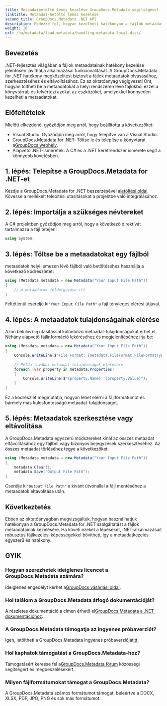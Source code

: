 ```yaml
---
title: Metaadatbetöltő lemez kezelése GroupDocs.Metadata segítségével .NET-ben
linktitle: Metaadat-betöltő lemez kezelése
second_title: GroupDocs.Metadata .NET API
description: Fedezze fel, hogyan kezelheti hatékonyan a fájlok metaadatait .NET-alkalmazásaiban a GroupDocs.Metadata segítségével. Ez az átfogó útmutató végigvezeti a telepítési folyamaton, a metaadat-tulajdonságok elérésével.
weight: 10
url: /hu/metadata/load-metadata/handling-metadata-local-disk/
---
```

## Bevezetés

.NET-fejlesztés világában a fájlok metaadatainak hatékony kezelése jelentősen javíthatja alkalmazásai funkcionalitását. A GroupDocs.Metadata for .NET hatékony megközelítést biztosít a fájlok metaadatok olvasásához, szerkesztéséhez és eltávolításához. Ez az oktatóanyag végigvezeti Önt, hogyan töltheti be a metaadatokat a helyi rendszeren lévő fájlokból ezzel a könyvtárral, és felvértezi azokat az eszközöket, amelyekkel könnyedén kezelheti a metaadatokat.

## Előfeltételek

Mielőtt elkezdené, győződjön meg arról, hogy beállította a következőket:

- Visual Studio: Győződjön meg arról, hogy telepítve van a Visual Studio.
-  GroupDocs.Metadata for .NET: Töltse le és telepítse a könyvtárat a[GroupDocs webhely](https://releases.groupdocs.com/metadata/net/).
- Alapvető .NET-ismeretek: A C# és a .NET keretrendszer ismerete segít a könnyebb követésben.

## 1. lépés: Telepítse a GroupDocs.Metadata for .NET-et

 Kezdje a GroupDocs.Metadata for .NET beszerzésével a[letöltési oldal](https://releases.groupdocs.com/metadata/net/). Kövesse a mellékelt telepítési utasításokat a projektbe való integrálásához.

## 2. lépés: Importálja a szükséges névtereket

A C# projektben győződjön meg arról, hogy a következő direktívát tartalmazza a fájl tetején:

```csharp
using System;
```

## 3. lépés: Töltse be a metaadatokat egy fájlból

metaadatok helyi lemezen lévő fájlból való betöltéséhez használja a következő kódrészletet:

```csharp
using (Metadata metadata = new Metadata("Your Input File Path"))
{
    // A metaadatok feldolgozása itt
}
```

 Feltétlenül cserélje ki`"Your Input File Path"` a fájl tényleges elérési útjával.

## 4. lépés: A metaadatok tulajdonságainak elérése

 Azon belül`using` utasítással különböző metaadat-tulajdonságokat érhet el. Néhány alapvető fájlinformáció lekéréséhez és megjelenítéséhez írja be:

```csharp
using (Metadata metadata = new Metadata("Your Input File Path"))
{
    Console.WriteLine($"File Format: {metadata.FileFormat.FileFormatType}");
    
    // Példa további metaadat-tulajdonságok elérésére
    foreach (var property in metadata.Properties)
    {
        Console.WriteLine($"{property.Name}: {property.Value}");
    }
}
```

Ez a kódrészlet megmutatja, hogyan lehet elérni a fájlformátumot és bármely más kulcsfontosságú metaadat-tulajdonságot. 

## 5. lépés: Metaadatok szerkesztése vagy eltávolítása

A GroupDocs.Metadata egyszerű módszereket kínál az összes metaadat eltávolításához egy fájlból vagy bizonyos bejegyzések szerkesztéséhez. Az összes metaadat törléséhez tegye a következőket:

```csharp
using (Metadata metadata = new Metadata("Your Input File Path"))
{
    metadata.Clear();
    metadata.Save("Output File Path");
}
```

 Cserélje ki`"Output File Path"` a kívánt útvonallal a fájl mentéséhez a metaadatok eltávolítása után.

## Következtetés

Ebben az oktatóanyagban megvizsgáltuk, hogyan használhatjuk hatékonyan a GroupDocs.Metadata for .NET szolgáltatást a fájlok metaadatainak kezelésére. Ha követi ezeket a lépéseket, .NET-alkalmazásait robusztus fájlkezelési képességekkel bővítheti, így a metaadatkezelés egyszerű és hatékony.

## GYIK

### Hogyan szerezhetek ideiglenes licencet a GroupDocs.Metadata számára?
 Ideiglenes engedélyt kérhet a[GroupDocs vásárlási oldal](https://purchase.groupdocs.com/temporary-license/).

### Hol találom a GroupDocs.Metadata átfogó dokumentációját?
 A részletes dokumentáció a címen érhető el[GroupDocs.Metadata a .NET-dokumentációhoz](https://reference.groupdocs.com/metadata/net/).

### A GroupDocs.Metadata támogatja az ingyenes próbaverziót?
 Igen, letöltheti a GroupDocs.Metadata ingyenes próbaverzióját[itt](https://releases.groupdocs.com/).

### Hol kaphatok támogatást a GroupDocs.Metadata-hoz?
 Támogatásért keresse fel a[GroupDocs.Metadata fórum](https://forum.groupdocs.com/c/metadata/14) közösségi segítségért és megbeszélésekért.

### Milyen fájlformátumokat támogat a GroupDocs.Metadata?
A GroupDocs.Metadata számos formátumot támogat, beleértve a DOCX, XLSX, PDF, JPG, PNG és sok más formátumot.
